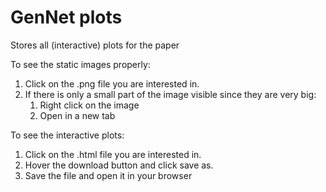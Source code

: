 # GenNet plots
Stores all (interactive) plots for the paper

To see the static images properly:

1. Click on the .png file you are interested in.
1. If there is only a small part of the image visible since they are very big:
    1. Right click on the image
    1. Open in a new tab

To see the interactive plots:

1. Click on the .html file you are interested in.
1. Hover the download button and click save as.
1. Save the file and open it in your browser
